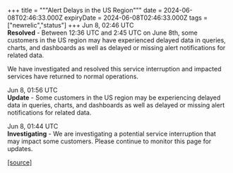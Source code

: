 +++
title = """Alert Delays in the US Region"""
date = 2024-06-08T02:46:33.000Z
expiryDate = 2024-06-08T02:46:33.000Z
tags = ["newrelic","status"]
+++
Jun 8, 02:46 UTC  
**Resolved** - Between 12:36 UTC and 2:45 UTC on June 8th, some customers in the US region may have experienced delayed data in queries, charts, and dashboards as well as delayed or missing alert notifications for related data.  
  
We have investigated and resolved this service interruption and impacted services have returned to normal operations.

Jun 8, 01:56 UTC  
**Update** - Some customers in the US region may be experiencing delayed data in queries, charts, and dashboards as well as delayed or missing alert notifications for related data.

Jun 8, 01:44 UTC  
**Investigating** - We are investigating a potential service interruption that may impact some customers. Please continue to monitor this page for updates.

[[source]](https://status.newrelic.com/incidents/k66lm1nq0vpv)
